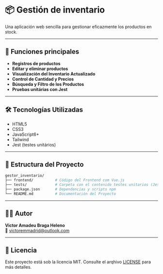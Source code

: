 # 📦 Gestión de inventario

Una aplicación web sencilla para gestionar eficazmente los productos en stock.

---

## 🚀 Funciones principales

- **Registros de productos**
- **Editar y eliminar productos**
- **Visualización del Inventario Actualizado**
- **Control de Cantidad y Precios**
- **Búsqueda y Filtro de los Productos**
- **Pruebas unitárias con Jest**

---

## 🛠️ Tecnologías Utilizadas

- HTML5
- CSS3
- JavaScript6+
- Tailwind
- Jest (testes unitários)

---

## 📂 Estructura del Proyecto

```bash
gestor_inventario/
├── frontend/          # Código del Frontend com Vue.js
├── tests/             # Carpeta con el contenido testes unitarios (Jest)
├── package.json       # Dependencias y scripts npm
└── README.md          # Documentación del Proyecto
```

---

## 🧑‍💻 Autor

**Victor Amadeu Braga Heleno**  
📧 victoremmadrid@outlook.com

---

## 📄 Licencia

Este proyecto está sob la licencia MIT. Consulte el arqhivo [LICENSE](LICENSE) para más detalles.

